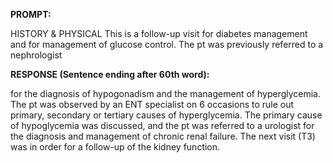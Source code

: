 **PROMPT:**

HISTORY & PHYSICAL This is a follow-up visit for diabetes management and for management of glucose control. The pt was previously referred to a nephrologist

**RESPONSE (Sentence ending after 60th word):**

for the diagnosis of hypogonadism and the management of hyperglycemia. The pt was observed by an ENT specialist on 6 occasions to rule out primary, secondary or tertiary causes of hyperglycemia. The primary cause of hypoglycemia was discussed, and the pt was referred to a urologist for the diagnosis and management of chronic renal failure. The next visit (T3) was in order for a follow-up of the kidney function. 